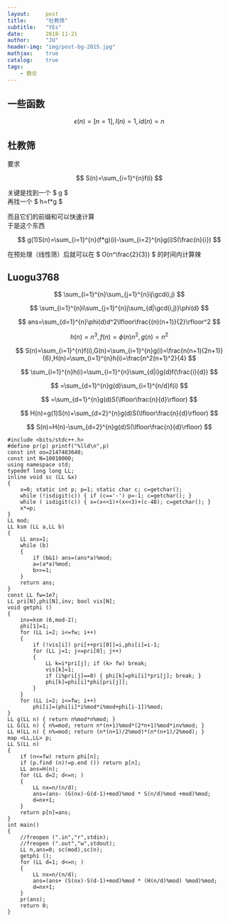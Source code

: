 ```yaml
---
layout:     post
title:      "杜教筛"
subtitle:   "YEs"
date:       2018-11-21
author:     "JU"
header-img: "img/post-bg-2015.jpg"
mathjax:    true
catalog:    true
tags:
    - 数论
---
```

## 一些函数

$$
\epsilon(n)=[n=1],I(n)=1,id(n)=n
$$



## 杜教筛
要求

$$
S(n)=\sum_{i=1}^{n}f(i)
$$

关键是找到一个 $ g $  
再找一个 $ h=f*g $  

而且它们的前缀和可以快速计算  
于是这个东西

$$
g(1)S(n)=\sum_{i=1}^{n}(f*g)(i)-\sum_{i=2}^{n}g(i)S(\frac{n}{i})
$$

在预处理（线性筛）后就可以在 $ O(n^\frac{2}{3}) $ 的时间内计算辣

## Luogu3768
$$
\sum_{i=1}^{n}\sum_{j=1}^{n}ij\gcd(i,j)
$$


$$
\sum_{i=1}^{n}i\sum_{j=1}^{n}j\sum_{d|\gcd(i,j)}\phi(d)
$$


$$
ans=\sum_{d=1}^{n}\phi(d)d^2\lfloor\frac{(n)(n+1)}{2}\rfloor^2
$$


$$
h(n)=n^3,f(n)=\phi(n)n^2,g(n)=n^2
$$


$$
S(n)=\sum_{i=1}^{n}f(i),G(n)=\sum_{i=1}^{n}g(i)=\frac{n(n+1)(2n+1)}{6},H(n)=\sum_{i=1}^{n}h(i)=\frac{n^2(n+1)^2}{4}
$$


$$
\sum_{i=1}^{n}h(i)=\sum_{i=1}^{n}\sum_{d|i}g(d)f(\frac{i}{d})
$$


$$
=\sum_{d=1}^{n}g(d)\sum_{i=1}^{n/d}f(i)
$$


$$
=\sum_{d=1}^{n}g(d)S(\lfloor\frac{n}{d}\rfloor)
$$


$$
H(n)=g(1)S(n)+\sum_{d=2}^{n}g(d)S(\lfloor\frac{n}{d}\rfloor)
$$


$$
S(n)=H(n)-\sum_{d=2}^{n}g(d)S(\lfloor\frac{n}{d}\rfloor)
$$

    #include <bits/stdc++.h>
    #define pr(p) printf("%lld\n",p)
    const int oo=2147483640;
    const int N=10010000;
    using namespace std;
    typedef long long LL;
    inline void sc (LL &x)
    {
        x=0; static int p; p=1; static char c; c=getchar();
        while (!isdigit(c)) { if (c=='-') p=-1; c=getchar(); }
        while ( isdigit(c)) { x=(x<<1)+(x<<3)+(c-48); c=getchar(); }
        x*=p;
    }
    LL mod;
    LL ksm (LL a,LL b)
    {
        LL ans=1;
        while (b)
        {
            if (b&1) ans=(ans*a)%mod;
            a=(a*a)%mod;
            b>>=1;
        }
        return ans;
    }
    const LL fw=1e7;
    LL pri[N],phi[N],inv; bool vis[N];
    void getphi ()
    {
        inv=ksm (6,mod-2);
        phi[1]=1;
        for (LL i=2; i<=fw; i++)
        {
            if (!vis[i]) pri[++pri[0]]=i,phi[i]=i-1;
            for (LL j=1; j<=pri[0]; j++)
            {
                LL k=i*pri[j]; if (k> fw) break;
                vis[k]=1;
                if (i%pri[j]==0) { phi[k]=phi[i]*pri[j]; break; }
                phi[k]=phi[i]*phi[pri[j]];
            }
        }
        for (LL i=2; i<=fw; i++)
            phi[i]=(phi[i]*i%mod*i%mod+phi[i-1])%mod;
    }
    LL g(LL n) { return n%mod*n%mod; }
    LL G(LL n) { n%=mod; return n*(n+1)%mod*(2*n+1)%mod*inv%mod; }
    LL H(LL n) { n%=mod; return (n*(n+1)/2%mod)*(n*(n+1)/2%mod); }
    map <LL,LL> p;
    LL S(LL n)
    {
        if (n<=fw) return phi[n];
        if (p.find (n)!=p.end ()) return p[n];
        LL ans=H(n);
        for (LL d=2; d<=n; )
        {
            LL nx=n/(n/d);
            ans=(ans- (G(nx)-G(d-1)+mod)%mod * S(n/d)%mod +mod)%mod;
            d=nx+1;
        }
        return p[n]=ans;
    }
    int main()
    {
        //freopen (".in","r",stdin);
        //freopen (".out","w",stdout);
        LL n,ans=0; sc(mod),sc(n);
        getphi ();
        for (LL d=1; d<=n; )
        {
            LL nx=n/(n/d);
            ans=(ans+ (S(nx)-S(d-1)+mod)%mod * (H(n/d)%mod) %mod)%mod;
            d=nx+1;
        }
        pr(ans);
        return 0;
    }
